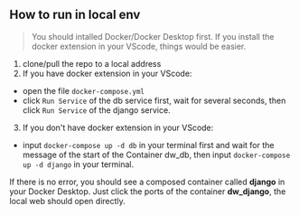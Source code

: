 ## How to run in local env
> You should intalled Docker/Docker Desktop first. If you install the docker extension in your VScode, things would be easier.

1. clone/pull the repo to a local address
2. If you have docker extension in your VScode:
  - open the file `docker-compose.yml`
  - click `Run Service` of the db service first, wait for several seconds, then click `Run Service` of the django service.
3. If you don't have docker extension in your VScode:
  - input `docker-compose up -d db` in your terminal first and wait for the message of the start of the Container dw_db, then input `docker-compose up -d django` in your terminal.

If there is no error, you should see a composed container called **django** in your Docker Desktop. Just click the ports of the container **dw_django**, the local web should open directly.